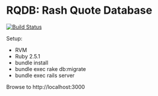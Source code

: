 # RQDB: Rash Quote Database
[![Build Status](https://travis-ci.org/bplunkert/rqdb.svg?branch=development)](https://travis-ci.org/bplunkert/rqdb)

Setup:
* RVM
* Ruby 2.5.1
* bundle install
* bundle exec rake db:migrate
* bundle exec rails server

Browse to http://localhost:3000	
